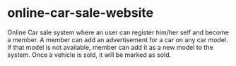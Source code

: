 # online-car-sale-website
Online Car sale system where an user can register him/her self and become a member. A member can add an advertisement for a car on any car model. If that model is not available, member can add it as a new model to the system. Once a vehicle is sold, it will be marked as sold.

